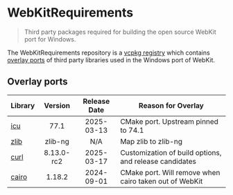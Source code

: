 # WebKitRequirements
> Third party packages required for building the open source WebKit port for Windows.

The WebKitRequirements repository is a
[vcpkg registry](https://learn.microsoft.com/en-us/vcpkg/concepts/registries)
which contains
[overlay ports](https://learn.microsoft.com/en-us/vcpkg/concepts/overlay-ports)
of third party libraries used in the Windows port of WebKit.

## Overlay ports

| Library | Version | Release Date | Reason for Overlay |
|---|:---:|:---:|---|
| [icu](http://site.icu-project.org) | 77.1 | 2025-03-13 | CMake port. Upstream pinned to 74.1 |
| [zlib](https://github.com/zlib-ng/zlib-ng) | zlib-ng | N/A | Map zlib to zlib-ng |
| [curl](https://curl.se) | 8.13.0-rc2 | 2025-03-17 | Customization of build options, and release candidates |
| [cairo](https://gitlab.freedesktop.org/cairo/cairo) | 1.18.2 | 2024-09-01 | CMake port. Will remove when cairo taken out of WebKit |
